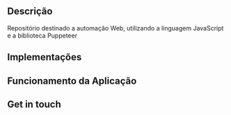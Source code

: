 ## Descrição

Repositório destinado a automação Web, utilizando a linguagem JavaScript e a biblioteca Puppeteer

## Implementações

## Funcionamento da Aplicação


## Get in touch